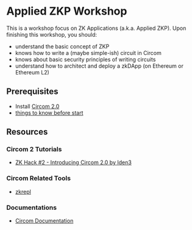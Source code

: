 # Applied ZKP Workshop

This is a workshop focus on ZK Applications (a.k.a. Applied ZKP). Upon finishing this workshop, you should:
* understand the basic concept of ZKP
* knows how to write a (maybe simple-ish) circuit in Circom
* knows about basic security principles of writing circuits
* understand how to architect and deploy a zkDApp (on Ethereum or Ethereum L2)

## Prerequisites 

* Install [Circom 2.0](https://docs.circom.io/getting-started/installation/)
* [things to know before start](https://learn.0xparc.org/materials/circom/prereq-materials/prereq-understanding/)

## Resources

### Circom 2 Tutorials
* [ZK Hack #2 - Introducing Circom 2.0 by Iden3](https://www.youtube.com/watch?v=6XxVeBFmIFs)

### Circom Related Tools
* [zkrepl](https://zkrepl.dev/)

### Documentations
* [Circom Documentation]()
